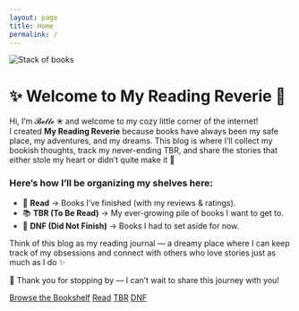 ```yaml
---
layout: page
title: Home
permalink: /
---
```


<div class="hero-banner">
  <img src="{{ '/assets/hero-books.jpeg' | relative_url }}" alt="Stack of books">
</div>

<h1>✨ Welcome to My Reading Reverie 💫</h1>

<p>
  Hi, I’m <span class="belle-script">𝓑𝓮𝓵𝓵𝓮 ❀</span> and welcome to my cozy little corner of the internet!<br>
  I created <strong>My Reading Reverie</strong> because books have always been my safe place, my adventures, and my dreams.
  This blog is where I’ll collect my bookish thoughts, track my never-ending TBR, and share the stories that either stole my heart or didn’t quite make it 💜
</p>

<div class="home-card">
  <h3>Here’s how I’ll be organizing my shelves here:</h3>
  <ul class="home-list">
    <li>📖 <strong>Read</strong> → Books I’ve finished (with my reviews & ratings).</li>
    <li>📚 <strong>TBR (To Be Read)</strong> → My ever-growing pile of books I want to get to.</li>
    <li>🫣 <strong>DNF (Did Not Finish)</strong> → Books I had to set aside for now.</li>
  </ul>

  <p>Think of this blog as my reading journal — a dreamy place where I can keep track of my obsessions and connect with others who love stories just as much as I do ✨</p>

  <p>🌸 Thank you for stopping by — I can’t wait to share this journey with you!</p>

  <div class="cta-row">
    <a class="btn big" href="{{ '/bookshelf/' | relative_url }}">Browse the Bookshelf</a>
    <a class="btn subtle big" href="{{ '/read/' | relative_url }}">Read</a>
    <a class="btn subtle big" href="{{ '/tbr/' | relative_url }}">TBR</a>
    <a class="btn subtle big" href="{{ '/dnf/' | relative_url }}">DNF</a>
  </div>
</div>
